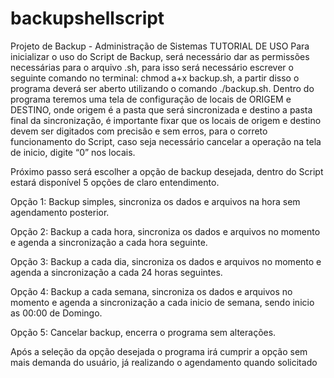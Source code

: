 # backupshellscript
Projeto de Backup - Administração de Sistemas
TUTORIAL DE USO
Para inicializar o uso do Script de Backup, será necessário dar as permissões necessárias para o arquivo .sh,
para isso será necessário escrever o seguinte comando no terminal: chmod a+x backup.sh, a partir 
disso o programa deverá ser aberto utilizando o comando ./backup.sh.
Dentro do programa teremos uma tela de configuração de locais de ORIGEM e DESTINO, 
onde origem é a pasta que será sincronizada e destino a pasta final da sincronização,
é importante fixar que os locais de origem e destino devem ser digitados com precisão e sem erros,
para o correto funcionamento do Script, caso seja necessário cancelar a operação na tela de inicio, digite “0” nos locais.

Próximo passo será escolher a opção de backup desejada, dentro do Script estará disponível 5 opções de claro entendimento.

Opção 1: Backup simples, sincroniza os dados e arquivos na hora sem agendamento posterior.

Opção 2: Backup a cada hora, sincroniza os dados e arquivos no momento e agenda a sincronização a cada hora seguinte.

Opção 3: Backup a cada dia, sincroniza os dados e arquivos no momento e agenda a sincronização a cada 24 horas seguintes.

Opção 4: Backup a cada semana, sincroniza os dados e arquivos no momento e agenda a sincronização a cada inicio de semana, sendo inicio as 00:00
de Domingo.

Opção 5: Cancelar backup, encerra o programa sem alterações.


Após a seleção da opção desejada o programa irá cumprir a opção sem mais
demanda do usuário, já realizando o agendamento quando solicitado
